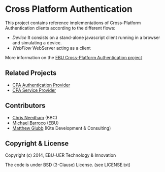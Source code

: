 # Cross Platform Authentication

This project contains reference implementations of Cross-Platform
Authentication clients according to the different flows:

* *Device* It consists on a stand-alone javascript client running in a browser and simulating a device.
* *WebFlow* WebServer acting as a client

More information on the [EBU Cross-Platform Authentication project](http://tech.ebu.ch/cpa)


## Related Projects

* [CPA Authentication Provider](https://github.com/ebu/cpa-auth-provider)
* [CPA Service Provider](https://github.com/ebu/cpa-service-provider)


## Contributors

* [Chris Needham](https://github.com/chrisn) (BBC)
* [Michael Barroco](https://github.com/barroco) (EBU)
* [Matthew Glubb](https://github.com/mglubb) (Kite Development & Consulting)


## Copyright & License

Copyright (c) 2014, EBU-UER Technology & Innovation

The code is under BSD (3-Clause) License. (see LICENSE.txt)
